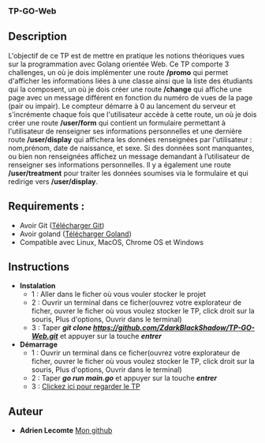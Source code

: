 ### TP-GO-Web

## Description
 L'objectif de ce TP est de mettre en pratique les notions théoriques vues sur la programmation avec Golang orientée Web. Ce TP comporte 3 challenges, un où je dois implémenter une route **/promo** qui permet d'afficher les informations liées à une classe ainsi que la liste des étudiants qui la composent, un où je dois créer une route **/change** qui affiche une page avec un message différent en fonction du numéro de vues de la page (pair ou impair). Le compteur démarre à 0 au lancement du serveur et s'incrémente chaque fois que l'utilisateur accède à cette route, un où je dois créer une route **/user/form** qui contient un formulaire permettant à l'utilisateur de renseigner ses informations personnelles et une dernière route **/user/display** qui affichera les données renseignées par l'utilisateur : nom,prénom, date de naissance, et sexe. Si des données sont manquantes, ou bien non renseignées affichez un message demandant à l’utilisateur de renseigner ses
informations personnelles. Il y a également une route **/user/treatment** pour traiter les données soumises via le formulaire et qui redirige vers **/user/display**.

## Requirements : 
- Avoir Git ([Télécharger Git](https://git-scm.com/downloads))
- Avoir goland ([Télécharger Goland](https://go.dev/dl))
- Compatible avec Linux, MacOS, Chrome OS et Windows

## Instructions
- **Instalation**
    - 1 : Aller dans le ficher où vous vouler stocker le projet
    - 2 : Ouvrir un terminal dans ce ficher(ouvrez votre explorateur de ficher, ouvrer le ficher où vous voulez stocker le TP, click droit sur la souris, Plus d'options, Ouvrir dans le terminal)
    - 3 : Taper **_git clone https://github.com/ZdarkBlackShadow/TP-GO-Web.git_** et appuyer sur la touche **_entrer_**
- **Démarrage**
    - 1 : Ouvrir un terminal dans ce ficher(ouvrez votre explorateur de ficher, ouvrer le ficher où vous voulez stocker le TP, click droit sur la souris, Plus d'options, Ouvrir dans le terminal)
    - 2 : Taper **_go run main.go_** et appuyer sur la touche **_entrer_**
    - 3 : [Clickez ici pour regarder le TP](http://localhost:8000/promo)

## Auteur
- **Adrien Lecomte** [Mon github](https://github.com/ZdarkBlackShadow)